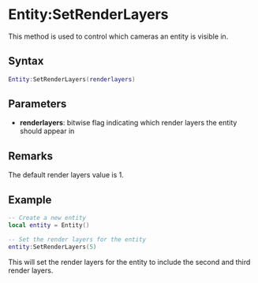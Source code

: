 # Entity:SetRenderLayers

This method is used to control which cameras an entity is visible in.

## Syntax

```lua
Entity:SetRenderLayers(renderlayers)
```

## Parameters

- **renderlayers**: bitwise flag indicating which render layers the entity should appear in

## Remarks

The default render layers value is 1.

## Example

```lua
-- Create a new entity
local entity = Entity()

-- Set the render layers for the entity
entity:SetRenderLayers(5)
```
This will set the render layers for the entity to include the second and third render layers.